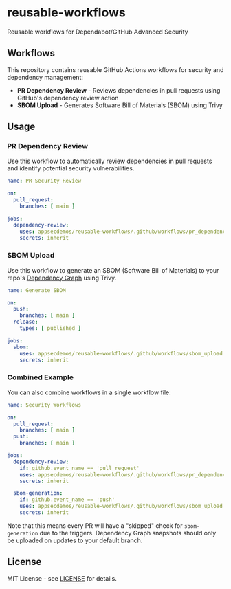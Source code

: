 # reusable-workflows

Reusable workflows for Dependabot/GitHub Advanced Security

## Workflows

This repository contains reusable GitHub Actions workflows for security and dependency management:

- **PR Dependency Review** - Reviews dependencies in pull requests using GitHub's dependency review action
- **SBOM Upload** - Generates Software Bill of Materials (SBOM) using Trivy

## Usage

### PR Dependency Review

Use this workflow to automatically review dependencies in pull requests and identify potential security vulnerabilities.

```yaml
name: PR Security Review

on:
  pull_request:
    branches: [ main ]

jobs:
  dependency-review:
    uses: appsecdemos/reusable-workflows/.github/workflows/pr_dependency_review.yml@v1
    secrets: inherit
```

### SBOM Upload

Use this workflow to generate an SBOM (Software Bill of Materials) to your repo's [Dependency Graph](https://docs.github.com/en/code-security/supply-chain-security/understanding-your-software-supply-chain/about-the-dependency-graph) using Trivy.

```yaml
name: Generate SBOM

on:
  push:
    branches: [ main ]
  release:
    types: [ published ]

jobs:
  sbom:
    uses: appsecdemos/reusable-workflows/.github/workflows/sbom_upload.yml@v1
    secrets: inherit
```

### Combined Example

You can also combine workflows in a single workflow file:

```yaml
name: Security Workflows

on:
  pull_request:
    branches: [ main ]
  push:
    branches: [ main ]

jobs:
  dependency-review:
    if: github.event_name == 'pull_request'
    uses: appsecdemos/reusable-workflows/.github/workflows/pr_dependency_review.yml@v1
    secrets: inherit

  sbom-generation:
    if: github.event_name == 'push'
    uses: appsecdemos/reusable-workflows/.github/workflows/sbom_upload.yml@v1
    secrets: inherit
```

Note that this means every PR will have a "skipped" check for `sbom-generation` due to the triggers. Dependency Graph snapshots should only be uploaded on updates to your default branch.

## License

MIT License - see [LICENSE](LICENSE) for details.
